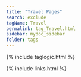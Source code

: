 ```yaml
---
title: "Travel Pages"
search: exclude
tagName: Travel
permalink: tag_Travel.html
sidebar: mydoc_sidebar
folder: tags
---
```

{% include taglogic.html %}

{% include links.html %}
